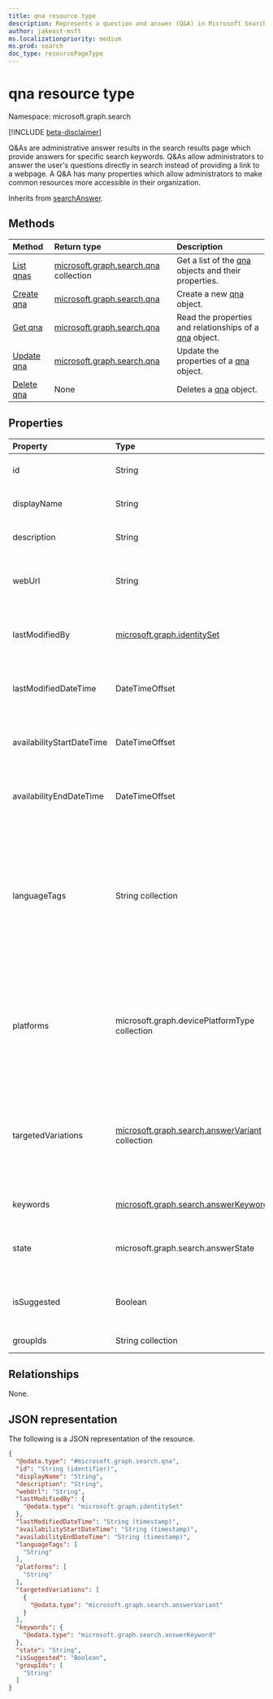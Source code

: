 ```yaml
---
title: qna resource type
description: Represents a question and answer (Q&A) in Microsoft Search.
author: jakeost-msft
ms.localizationpriority: medium
ms.prod: search
doc_type: resourcePageType
---
```


# qna resource type

Namespace: microsoft.graph.search

[!INCLUDE [beta-disclaimer](../../includes/beta-disclaimer.md)]

Q&As are administrative answer results in the search results page which provide answers for specific search keywords. Q&As allow administrators to answer the user's questions directly in search instead of providing a link to a webpage. A Q&A has many properties which allow administrators to make common resources more accessible in their organization.

Inherits from [searchAnswer](../resources/search-searchAnswer.md).

## Methods

| Method                                                | Return type                                                         | Description                                                                          |
| :---------------------------------------------------- | :------------------------------------------------------------------ | :----------------------------------------------------------------------------------- |
| [List qnas](../api/search-searchentity-list-qnas.md)  | [microsoft.graph.search.qna](../resources/search-qna.md) collection | Get a list of the [qna](../resources/search-qna.md) objects and their properties.    |
| [Create qna](../api/search-searchentity-post-qnas.md) | [microsoft.graph.search.qna](../resources/search-qna.md)            | Create a new [qna](../resources/search-qna.md) object.                               |
| [Get qna](../api/search-qna-get.md)                   | [microsoft.graph.search.qna](../resources/search-qna.md)            | Read the properties and relationships of a [qna](../resources/search-qna.md) object. |
| [Update qna](../api/search-qna-update.md)             | [microsoft.graph.search.qna](../resources/search-qna.md)            | Update the properties of a [qna](../resources/search-qna.md) object.                 |
| [Delete qna](../api/search-qna-delete.md)             | None                                                                | Deletes a [qna](../resources/search-qna.md) object.                                  |

## Properties

| Property                  | Type                                                                                    | Description                                                                                                                                                                                                                                                                                                                                           |
| :------------------------ | :-------------------------------------------------------------------------------------- | :---------------------------------------------------------------------------------------------------------------------------------------------------------------------------------------------------------------------------------------------------------------------------------------------------------------------------------------------------- |
| id                        | String                                                                                  | The unique identifier (GUID) for the qna. Inherited from [entity](../resources/entity.md).                                                                                                                                                                                                                                                            |
| displayName               | String                                                                                  | Question displayed in search results. Inherited from [searchAnswer](../resources/search-searchAnswer.md).                                                                                                                                                                                                                                             |
| description               | String                                                                                  | Answer displayed in search results. Inherited from [searchAnswer](../resources/search-searchAnswer.md).                                                                                                                                                                                                                                               |
| webUrl                    | String                                                                                  | Qna URL link. When users click this qna in search results, they will go to this URL. Inherited from [searchAnswer](../resources/search-searchAnswer.md).                                                                                                                                                                                              |
| lastModifiedBy            | [microsoft.graph.identitySet](../resources/identityset.md)                              | Details of the user that created or last modified the qna. Inherited from [searchAnswer](../resources/search-searchAnswer.md). Read-only.                                                                                                                                                                                                             |
| lastModifiedDateTime      | DateTimeOffset                                                                          | Timestamp of when the qna is created or edited. Inherited from [searchAnswer](../resources/search-searchAnswer.md). Read-only.                                                                                                                                                                                                                        |
| availabilityStartDateTime | DateTimeOffset                                                                          | Timestamp of when the qna will start to appear as a search result. Set as `null` for always available.                                                                                                                                                                                                                                                |
| availabilityEndDateTime   | DateTimeOffset                                                                          | Timestamp of when the qna will stop to appear as a search result. Set as `null` for always available.                                                                                                                                                                                                                                                 |
| languageTags              | String collection                                                                       | A list of language names that are geographically specific and that this QnA can be viewed in. Each language tag value follows the pattern {language}-{REGION}. As an example, `en-US` is English as used in the United States. See [supported language tags](search-api-answers-overview.md#supported-language-tags) for the list of possible values. |
| platforms                 | microsoft.graph.devicePlatformType collection                                           | List of devices and operating systems able to view this qna. Possible values are: `unknown`, `android`, `androidForWork`, `ios`, `macOS`, `windowsPhone81`, `windowsPhone81AndLater`, `windows10AndLater`, `androidWorkProfile`, `androidASOP`.                                                                                                       |
| targetedVariations        | [microsoft.graph.search.answerVariant](../resources/search-answerVariant.md) collection | Variations of a qna for different countries or devices. Use when you need to show different content to users based on their device, country/region, or both. The date and group settings will apply to all variations.                                                                                                                                |
| keywords                  | [microsoft.graph.search.answerKeyword](../resources/search-answerKeyword.md)            | Keywords that trigger this qna to appear in search results.                                                                                                                                                                                                                                                                                           |
| state                     | microsoft.graph.search.answerState                                                      | State of the qna. Possible values are: `published`, `draft`, `excluded`, or `unknownFutureValue`.                                                                                                                                                                                                                                                     |
| isSuggested               | Boolean                                                                                 | True if this qna was suggested to the admin by a user or was mined and suggested by Microsoft. Read-only.                                                                                                                                                                                                                                             |
| groupIds                  | String collection                                                                       | List of security groups able to view this qna.                                                                                                                                                                                                                                                                                                        |

## Relationships

None.

## JSON representation

The following is a JSON representation of the resource.

<!-- {
  "blockType": "resource",
  "keyProperty": "id",
  "@odata.type": "microsoft.graph.search.qna",
  "baseType": "microsoft.graph.search.searchAnswer",
  "openType": false
}
-->

```json
{
  "@odata.type": "#microsoft.graph.search.qna",
  "id": "String (identifier)",
  "displayName": "String",
  "description": "String",
  "webUrl": "String",
  "lastModifiedBy": {
    "@odata.type": "microsoft.graph.identitySet"
  },
  "lastModifiedDateTime": "String (timestamp)",
  "availabilityStartDateTime": "String (timestamp)",
  "availabilityEndDateTime": "String (timestamp)",
  "languageTags": [
    "String"
  ],
  "platforms": [
    "String"
  ],
  "targetedVariations": [
    {
      "@odata.type": "microsoft.graph.search.answerVariant"
    }
  ],
  "keywords": {
    "@odata.type": "microsoft.graph.search.answerKeyword"
  },
  "state": "String",
  "isSuggested": "Boolean",
  "groupIds": [
    "String"
  ]
}
```
